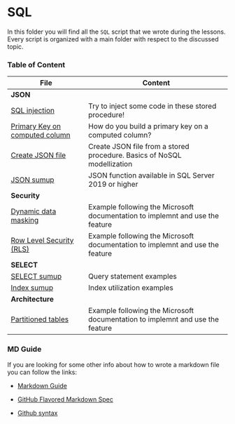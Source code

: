 # SQL

In this folder you will find all the `SQL` script that we wrote during the lessons. Every script is organized with a main folder with respect to the discussed topic.

### Table of Content

|File|Content|
|---|---|
|**JSON**|
|[SQL injection](./JSON_Function/backup%20e%20test%20sql%20injection.sql)| Try to inject some code in these stored procedure! |
|[Primary Key on computed column](./JSON_Function/Primary%20Key%20_%20Computed%20column.sql)| How do you build a primary key on a computed column? |
|[Create JSON file](./JSON_Function/procedure%20insert%20json.sql)| Create JSON file from a stored procedure. Basics of NoSQL modellization |
|[JSON sumup](./JSON_Function/JSON%20sumup.sql)| JSON function available in SQL Server 2019 or higher |
|**Security**|
|[Dynamic data masking](./Security/DynamicDataMasking.sql)|Example following the Microsoft documentation to implemnt and use the feature|
|[Row Level Security (RLS)](./Security/rowLevelSecurity.sql)|Example following the Microsoft documentation to implemnt and use the feature|
|**SELECT**|
|[SELECT sumup](./SELECT/sumup%20select.sql)| Query statement examples |
|[Index sumup](./SELECT/sumup%20index%20utilization.sql)| Index utilization examples |
|**Architecture**|
|[Partitioned tables](./Architecture/partitionTable.sql)|Example following the Microsoft documentation to implemnt and use the feature|

### MD Guide

If you are looking for some other info about how to wrote a markdown file you can follow the links:

- [Markdown Guide](https://www.markdownguide.org/)

- [GitHub Flavored Markdown Spec](https://github.github.com/gfm/)

- [Github syntax](https://docs.github.com/en/get-started/writing-on-github/getting-started-with-writing-and-formatting-on-github/basic-writing-and-formatting-syntax)
